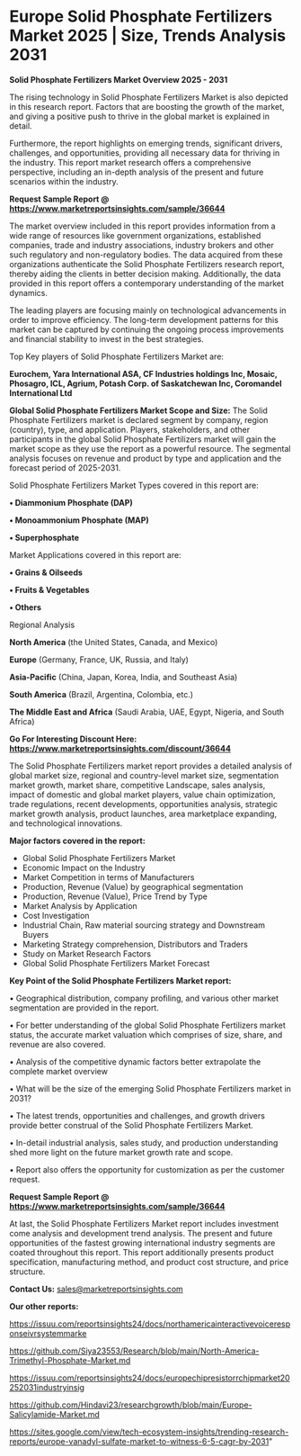 # Europe Solid Phosphate Fertilizers Market 2025 | Size, Trends Analysis 2031

<Strong> Solid Phosphate Fertilizers Market Overview 2025 - 2031</strong>

The rising technology in Solid Phosphate Fertilizers Market is also depicted in this research report. Factors that are boosting the growth of the market, and giving a positive push to thrive in the global market is explained in detail.

Furthermore, the report highlights on emerging trends, significant drivers, challenges, and opportunities, providing all necessary data for thriving in the industry. This report market research offers a comprehensive perspective, including an in-depth analysis of the present and future scenarios within the industry.

<strong>Request Sample Report @ <a href=https://www.marketreportsinsights.com/sample/36644>https://www.marketreportsinsights.com/sample/36644</a></strong>

The market overview included in this report provides information from a wide range of resources like government organizations, established companies, trade and industry associations, industry brokers and other such regulatory and non-regulatory bodies. The data acquired from these organizations authenticate the Solid Phosphate Fertilizers research report, thereby aiding the clients in better decision making. Additionally, the data provided in this report offers a contemporary understanding of the market dynamics.

The leading players are focusing mainly on technological advancements in order to improve efficiency. The long-term development patterns for this market can be captured by continuing the ongoing process improvements and financial stability to invest in the best strategies.

Top Key players of Solid Phosphate Fertilizers Market are:

<strong>Eurochem, Yara International ASA, CF Industries holdings Inc, Mosaic, Phosagro, ICL, Agrium, Potash Corp. of Saskatchewan Inc, Coromandel International Ltd</strong>

<strong><b>Global Solid Phosphate Fertilizers Market Scope and Size:</b></strong>
The Solid Phosphate Fertilizers market is declared segment by company, region (country), type, and application. Players, stakeholders, and other participants in the global Solid Phosphate Fertilizers market will gain the market scope as they use the report as a powerful resource. The segmental analysis focuses on revenue and product by type and application and the forecast period of 2025-2031.

Solid Phosphate Fertilizers Market Types covered in this report are:

<strong>•  Diammonium Phosphate (DAP)

•  Monoammonium Phosphate (MAP)

•  Superphosphate</strong>

Market Applications covered in this report are:

<strong>•  Grains & Oilseeds

•  Fruits & Vegetables

•  Others</strong> 

Regional Analysis

<strong>North America</strong> (the United States, Canada, and Mexico)

<strong>Europe</strong> (Germany, France, UK, Russia, and Italy)

<strong>Asia-Pacific</strong> (China, Japan, Korea, India, and Southeast Asia)

<strong>South America</strong> (Brazil, Argentina, Colombia, etc.)

<strong>The Middle East and Africa</strong> (Saudi Arabia, UAE, Egypt, Nigeria, and South Africa)

<strong>Go For Interesting Discount Here: <a href=https://www.marketreportsinsights.com/discount/36644>https://www.marketreportsinsights.com/discount/36644</a></strong>

The Solid Phosphate Fertilizers market report provides a detailed analysis of global market size, regional and country-level market size, segmentation market growth, market share, competitive Landscape, sales analysis, impact of domestic and global market players, value chain optimization, trade regulations, recent developments, opportunities analysis, strategic market growth analysis, product launches, area marketplace expanding, and technological innovations.

<strong><b>Major factors covered in the report:</b></strong>
<ul>
  <li>Global Solid Phosphate Fertilizers Market </li>
  <li>Economic Impact on the Industry</li>
  <li>Market Competition in terms of Manufacturers</li>
  <li>Production, Revenue (Value) by geographical segmentation</li>
  <li>Production, Revenue (Value), Price Trend by Type</li>
  <li>Market Analysis by Application</li>
  <li>Cost Investigation</li>
  <li>Industrial Chain, Raw material sourcing strategy and Downstream Buyers</li>
  <li>Marketing Strategy comprehension, Distributors and Traders</li>
  <li>Study on Market Research Factors</li>
  <li>Global Solid Phosphate Fertilizers Market Forecast</li>
</ul>

<strong><b>Key Point of the Solid Phosphate Fertilizers Market report:</b></strong>

• Geographical distribution, company profiling, and various other market segmentation are provided in the report.

• For better understanding of the global Solid Phosphate Fertilizers market status, the accurate market valuation which comprises of size, share, and revenue are also covered.

• Analysis of the competitive dynamic factors better extrapolate the complete market overview

• What will be the size of the emerging Solid Phosphate Fertilizers market in 2031?

• The latest trends, opportunities and challenges, and growth drivers provide better construal of the Solid Phosphate Fertilizers Market.

• In-detail industrial analysis, sales study, and production understanding shed more light on the future market growth rate and scope.

• Report also offers the opportunity for customization as per the customer request.

<strong>Request Sample Report @ <a href=https://www.marketreportsinsights.com/sample/36644>https://www.marketreportsinsights.com/sample/36644</a></strong>

At last, the Solid Phosphate Fertilizers Market report includes investment come analysis and development trend analysis. The present and future opportunities of the fastest growing international industry segments are coated throughout this report. This report additionally presents product specification, manufacturing method, and product cost structure, and price structure.

<strong>Contact Us:</strong>
sales@marketreportsinsights.com

<strong>Our other reports:</strong>

<a href=https://issuu.com/reportsinsights24/docs/northamericainteractivevoiceresponseivrsystemmarke>https://issuu.com/reportsinsights24/docs/northamericainteractivevoiceresponseivrsystemmarke</a>

<a href=https://github.com/Siya23553/Research/blob/main/North-America-Trimethyl-Phosphate-Market.md>https://github.com/Siya23553/Research/blob/main/North-America-Trimethyl-Phosphate-Market.md</a>

<a href=https://issuu.com/reportsinsights24/docs/europechipresistorrchipmarket20252031industryinsig>https://issuu.com/reportsinsights24/docs/europechipresistorrchipmarket20252031industryinsig</a>

<a href=https://github.com/Hindavi23/researchgrowth/blob/main/Europe-Salicylamide-Market.md>https://github.com/Hindavi23/researchgrowth/blob/main/Europe-Salicylamide-Market.md</a>

<a href=https://sites.google.com/view/tech-ecosystem-insights/trending-research-reports/europe-vanadyl-sulfate-market-to-witness-6-5-cagr-by-2031>https://sites.google.com/view/tech-ecosystem-insights/trending-research-reports/europe-vanadyl-sulfate-market-to-witness-6-5-cagr-by-2031</a>"
